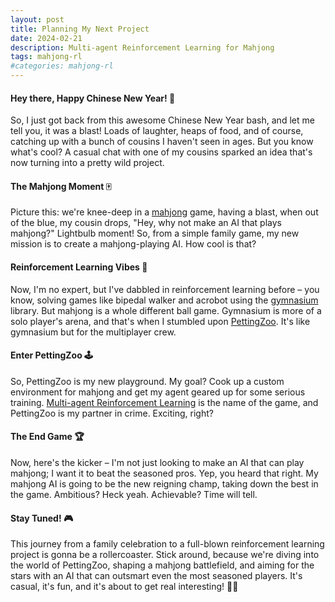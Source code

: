 ```yaml
---
layout: post
title: Planning My Next Project
date: 2024-02-21
description: Multi-agent Reinforcement Learning for Mahjong
tags: mahjong-rl
#categories: mahjong-rl
---
```


#### Hey there, Happy Chinese New Year! 🎉

So, I just got back from this awesome Chinese New Year bash, and let me tell you, it was a blast! Loads of laughter, heaps of food, and of course, catching up with a bunch of cousins I haven't seen in ages. But you know what's cool? A casual chat with one of my cousins sparked an idea that's now turning into a pretty wild project.

#### The Mahjong Moment 🀄

Picture this: we're knee-deep in a [mahjong](https://en.wikipedia.org/wiki/Mahjong) game, having a blast, when out of the blue, my cousin drops, "Hey, why not make an AI that plays mahjong?" Lightbulb moment! So, from a simple family game, my new mission is to create a mahjong-playing AI. How cool is that?

#### Reinforcement Learning Vibes 🚀

Now, I'm no expert, but I've dabbled in reinforcement learning before – you know, solving games like bipedal walker and acrobot using the [gymnasium](https://gymnasium.farama.org/) library. But mahjong is a whole different ball game. Gymnasium is more of a solo player's arena, and that's when I stumbled upon [PettingZoo](https://pettingzoo.farama.org/). It's like gymnasium but for the multiplayer crew.

#### Enter PettingZoo 🕹️

So, PettingZoo is my new playground. My goal? Cook up a custom environment for mahjong and get my agent geared up for some serious training. [Multi-agent Reinforcement Learning](https://en.wikipedia.org/wiki/Multi-agent_reinforcement_learning) is the name of the game, and PettingZoo is my partner in crime. Exciting, right?

#### The End Game 🏆

Now, here's the kicker – I'm not just looking to make an AI that can play mahjong; I want it to beat the seasoned pros. Yep, you heard that right. My mahjong AI is going to be the new reigning champ, taking down the best in the game. Ambitious? Heck yeah. Achievable? Time will tell.

#### Stay Tuned! 🎮

This journey from a family celebration to a full-blown reinforcement learning project is gonna be a rollercoaster. Stick around, because we're diving into the world of PettingZoo, shaping a mahjong battlefield, and aiming for the stars with an AI that can outsmart even the most seasoned players. It's casual, it's fun, and it's about to get real interesting! 🚀✨
